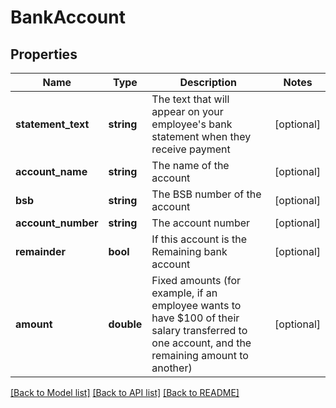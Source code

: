 # BankAccount

## Properties

 Name               | Type       | Description                                                                                                                                    | Notes      
--------------------|------------|------------------------------------------------------------------------------------------------------------------------------------------------|------------
 **statement_text** | **string** | The text that will appear on your employee&#39;s bank statement when they receive payment                                                      | [optional] 
 **account_name**   | **string** | The name of the account                                                                                                                        | [optional] 
 **bsb**            | **string** | The BSB number of the account                                                                                                                  | [optional] 
 **account_number** | **string** | The account number                                                                                                                             | [optional] 
 **remainder**      | **bool**   | If this account is the Remaining bank account                                                                                                  | [optional] 
 **amount**         | **double** | Fixed amounts (for example, if an employee wants to have $100 of their salary transferred to one account, and the remaining amount to another) | [optional] 

[[Back to Model list]](../README.md#documentation-for-models) [[Back to API list]](../README.md#documentation-for-api-endpoints) [[Back to README]](../README.md)


